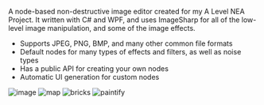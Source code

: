 A node-based non-destructive image editor created for my A Level NEA Project.
It written with C# and WPF, and uses ImageSharp for all of the low-level image manipulation, and some of the image effects.

- Supports JPEG, PNG, BMP, and many other common file formats
- Default nodes for many types of effects and filters, as well as noise types
- Has a public API for creating your own nodes
- Automatic UI generation for custom nodes

![image](https://user-images.githubusercontent.com/52012013/212414498-1167bfe6-8536-4369-b778-08f1406eed4e.png)
![map](https://user-images.githubusercontent.com/52012013/212414968-0a08a92c-20ec-48c4-8f68-415f45c5931b.png)
![bricks](https://user-images.githubusercontent.com/52012013/212415719-e430e266-6ffc-4b14-bd0a-2ca2425ae994.png)
![paintify](https://user-images.githubusercontent.com/52012013/212415866-cfbbb646-6b66-4c0f-b9d5-221121378707.png)
